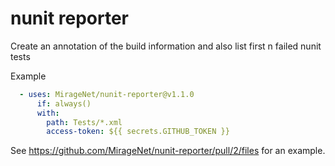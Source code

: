 # nunit reporter

Create an annotation of the build information and also list first n failed nunit tests

Example

```yaml
  - uses: MirageNet/nunit-reporter@v1.1.0
      if: always()
      with:
        path: Tests/*.xml
        access-token: ${{ secrets.GITHUB_TOKEN }}
```

See https://github.com/MirageNet/nunit-reporter/pull/2/files for an example.
